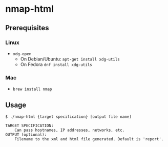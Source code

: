 # nmap-html

## Prerequisites

### Linux 

* `xdg-open`
    - On Debian/Ubuntu: `apt-get install xdg-utils`
    - On Fedora `dnf install xdg-utils`

### Mac
*  `brew install nmap`

## Usage
```
$ ./nmap-html {target specification} [output file name]

TARGET SPECIFICATION:
    Can pass hostnames, IP addresses, networks, etc.
OUTPUT (optional):
    Filename to the xml and html file generated. Default is 'report'.
```
